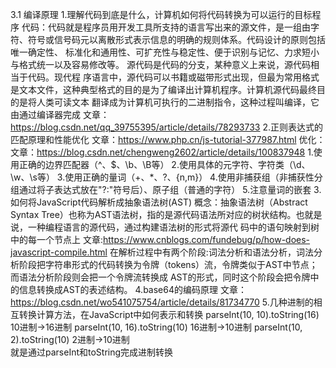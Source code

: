 3.1 编译原理
1.理解代码到底是什么，计算机如何将代码转换为可以运行的目标程序
  代码：代码就是程序员用开发工具所支持的语言写出来的源文件，是一组由字符、符号或信号码元以离散形式表示信息的明确的规则体系。代码设计的原则包括唯一确定性、      标准化和通用性、可扩充性与稳定性、便于识别与记忆、力求短小与格式统一以及容易修改等。 源代码是代码的分支，某种意义上来说，源代码相当于代码。现代程       序语言中，源代码可以书籍或磁带形式出现，但最为常用格式是文本文件，这种典型格式的目的是为了编译出计算机程序。计算机源代码最终目的是将人类可读文本        翻译成为计算机可执行的二进制指令，这种过程叫编译，它由通过编译器完成
   文章：https://blog.csdn.net/qq_39755395/article/details/78293733
2.正则表达式的匹配原理和性能优化
    文章：https://www.php.cn/js-tutorial-377987.html
    优化：文章：https://blog.csdn.net/chengweng2602/article/details/100837948
    1.使用正确的边界匹配器（^、$、\b、\B等）
    2.使用具体的元字符、字符类（\d、\w、\s等）
    3.使用正确的量词（+、*、?、{n,m}）
    4.使用非捕获组（非捕获性分组通过将子表达式放在"?:"符号后）、原子组（普通的字符）
    5.注意量词的嵌套 
3.如何将JavaScript代码解析成抽象语法树(AST)
  概念：抽象语法树（Abstract Syntax Tree）也称为AST语法树，指的是源代码语法所对应的树状结构。也就是说，一种编程语言的源代码，通过构建语法树的形式将源代       码中的语句映射到树中的每一个节点上
  文章:https://www.cnblogs.com/fundebug/p/how-does-javascript-compile.html
  在解析过程中有两个阶段:词法分析和语法分析，词法分析阶段把字符串形式的代码转换为令牌（tokens）流，令牌类似于AST中节点；而语法分析阶段则会把一个令牌流转换成 AST的形式，同时这个阶段会把令牌中的信息转换成AST的表述结构。
4.base64的编码原理
  文章：https://blog.csdn.net/wo541075754/article/details/81734770
5.几种进制的相互转换计算方法，在JavaScript中如何表示和转换
    parseInt(10, 10).toString(16)   10进制->16进制
    parseInt(10, 16).toString(10)  16进制->10进制
    parseInt(10, 2).toString(10)  2进制->10进制    
    就是通过parseInt和toString完成进制转换